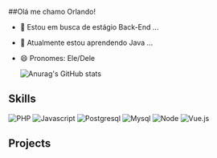 ##Olá me chamo Orlando!

- 🔭 Estou em busca de estágio Back-End ...
- 🌱 Atualmente estou aprendendo Java ...
- 😄 Pronomes: Ele/Dele

  ![Anurag's GitHub stats](https://github-readme-stats.vercel.app/api?username=orlandu1&show_icons=true&theme=dark)


## Skills

  ![PHP](https://img.shields.io/badge/PHP-7a86b8?style=for-the-badge&logo=php&logoColor=white)
  ![Javascript](https://img.shields.io/badge/Javascript-f7e018?style=for-the-badge&logo=javascript&logoColor=white)
  ![Postgresql](https://img.shields.io/badge/PostgreSQL-699eca?style=for-the-badge&logo=PostgreSQL&logoColor=white)
  ![Mysql](https://img.shields.io/badge/MySQL-3e6e93?style=for-the-badge&logo=mysql&logoColor=white)
  ![Node](https://img.shields.io/badge/Node.js-4e9b43?style=for-the-badge&logo=node.js&logoColor=white)
  ![Vue.js](https://img.shields.io/badge/Vue.js-3fb984?style=for-the-badge&logo=vue.js&logoColor=white)


## Projects
